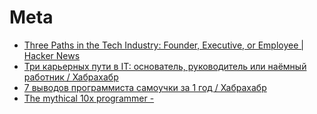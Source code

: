 # Meta
- [Three Paths in the Tech Industry: Founder, Executive, or Employee | Hacker News](https://news.ycombinator.com/item?id=15357584)
- [Три карьерных пути в IT: основатель, руководитель или наёмный работник / Хабрахабр](https://habrahabr.ru/post/339118/)
- [7 выводов программиста самоучки за 1 год / Хабрахабр](https://habrahabr.ru/post/340044/)
- [The mythical 10x programmer - <antirez>](http://antirez.com/news/112)

